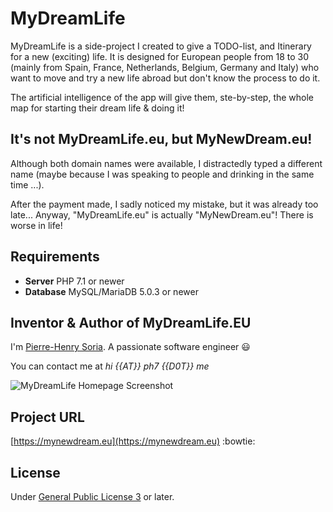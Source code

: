 # MyDreamLife

MyDreamLife is a side-project I created to give a TODO-list, and Itinerary for a new (exciting) life. It is designed for European people from 18 to 30 (mainly from Spain, France, Netherlands, Belgium, Germany and Italy) who want to move and try a new life abroad but don't know the process to do it.

The artificial intelligence of the app will give them, ste-by-step, the whole map for starting their dream life & doing it!


## It's not MyDreamLife.eu, but MyNewDream.eu!

Although both domain names were available, I distractedly typed a different name (maybe because I was speaking to people and drinking in the same time ...).

After the payment made, I sadly noticed my mistake, but it was already too late... Anyway, "MyDreamLife.eu" is actually "MyNewDream.eu"! There is worse in life!


## Requirements

* **Server** PHP 7.1 or newer
* **Database** MySQL/MariaDB 5.0.3 or newer


## Inventor & Author of MyDreamLife.EU

I'm [Pierre-Henry Soria](http://ph7.me). A passionate software engineer :smiley:

You can contact me at *hi {{AT}} ph7 {{D0T}} me*

![MyDreamLife Homepage Screenshot](screenshots/MyNewDream-web-app-homepage.png)


## Project URL

[https://mynewdream.eu](https://mynewdream.eu) :bowtie:


## License

Under [General Public License 3](http://www.gnu.org/licenses/gpl.html) or later.
